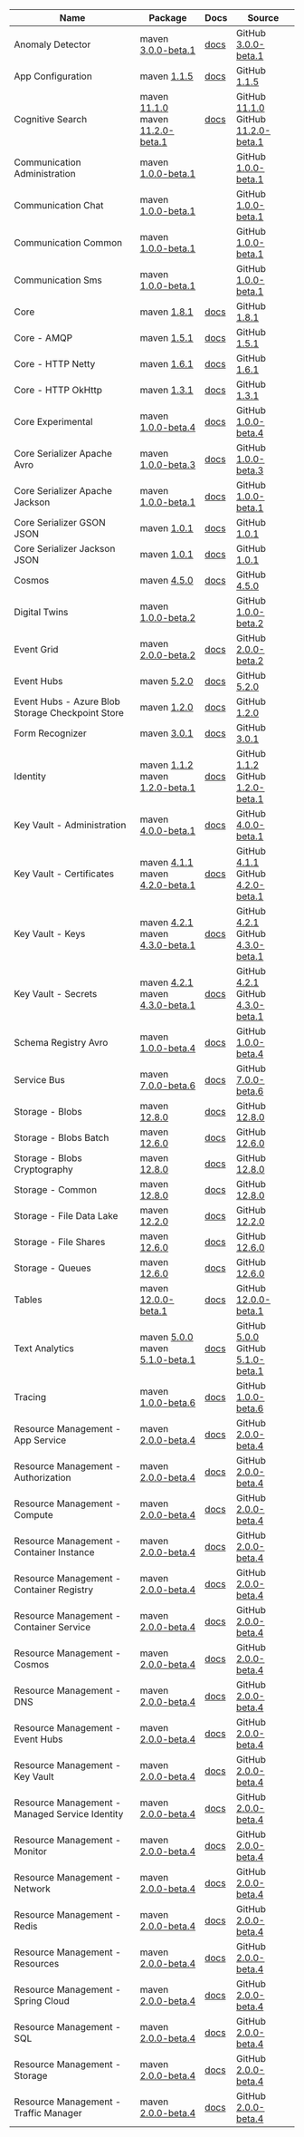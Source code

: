 | Name | Package | Docs | Source |
| ---- | ------- | ---- | ------ |
| Anomaly Detector | maven [3.0.0-beta.1](https://search.maven.org/artifact/com.azure/azure-ai-anomalydetector/3.0.0-beta.1/jar/) | [docs](https://docs.microsoft.com/java/api/overview/azure/ai-anomalydetector-readme-pre/) | GitHub [3.0.0-beta.1](https://github.com/Azure/azure-sdk-for-java/tree/azure-ai-anomalydetector_3.0.0-beta.1/sdk/anomalydetector/azure-ai-anomalydetector/) |
| App Configuration | maven [1.1.5](https://search.maven.org/artifact/com.azure/azure-data-appconfiguration/1.1.5/jar/) | [docs](https://docs.microsoft.com/java/api/overview/azure/data-appconfiguration-readme/) | GitHub [1.1.5](https://github.com/Azure/azure-sdk-for-java/tree/azure-data-appconfiguration_1.1.5/sdk/appconfiguration/azure-data-appconfiguration/) |
| Cognitive Search | maven [11.1.0](https://search.maven.org/artifact/com.azure/azure-search-documents/11.1.0/jar/)<br>maven [11.2.0-beta.1](https://search.maven.org/artifact/com.azure/azure-search-documents/11.2.0-beta.1/jar/) | [docs](https://docs.microsoft.com/java/api/overview/azure/search-documents-readme-pre/) | GitHub [11.1.0](https://github.com/Azure/azure-sdk-for-java/tree/azure-search-documents_11.1.0/sdk/search/azure-search-documents/)<br>GitHub [11.2.0-beta.1](https://github.com/Azure/azure-sdk-for-java/tree/azure-search-documents_11.2.0-beta.1/sdk/search/azure-search-documents/) |
| Communication Administration | maven [1.0.0-beta.1](https://search.maven.org/artifact/com.azure/azure-communication-administration/1.0.0-beta.1/jar/) |  | GitHub [1.0.0-beta.1](https://github.com/Azure/azure-sdk-for-java/tree/azure-communication-administration_1.0.0-beta.1/sdk/communication/azure-communication-administration/) |
| Communication Chat | maven [1.0.0-beta.1](https://search.maven.org/artifact/com.azure/azure-communication-chat/1.0.0-beta.1/jar/) |  | GitHub [1.0.0-beta.1](https://github.com/Azure/azure-sdk-for-java/tree/azure-communication-chat_1.0.0-beta.1/sdk/communication/azure-communication-chat/) |
| Communication Common | maven [1.0.0-beta.1](https://search.maven.org/artifact/com.azure/azure-communication-common/1.0.0-beta.1/jar/) |  | GitHub [1.0.0-beta.1](https://github.com/Azure/azure-sdk-for-java/tree/azure-communication-common_1.0.0-beta.1/sdk/communication/azure-communication-common/) |
| Communication Sms | maven [1.0.0-beta.1](https://search.maven.org/artifact/com.azure/azure-communication-sms/1.0.0-beta.1/jar/) |  | GitHub [1.0.0-beta.1](https://github.com/Azure/azure-sdk-for-java/tree/azure-communication-sms_1.0.0-beta.1/sdk/communication/azure-communication-sms/) |
| Core | maven [1.8.1](https://search.maven.org/artifact/com.azure/azure-core/1.8.1/jar/) | [docs](https://docs.microsoft.com/java/api/overview/azure/core-readme/) | GitHub [1.8.1](https://github.com/Azure/azure-sdk-for-java/tree/azure-core_1.8.1/sdk/core/azure-core/) |
| Core - AMQP | maven [1.5.1](https://search.maven.org/artifact/com.azure/azure-core-amqp/1.5.1/jar/) | [docs](https://docs.microsoft.com/java/api/overview/azure/core-amqp-readme/) | GitHub [1.5.1](https://github.com/Azure/azure-sdk-for-java/tree/azure-core-amqp_1.5.1/sdk/core/azure-core-amqp/) |
| Core - HTTP Netty | maven [1.6.1](https://search.maven.org/artifact/com.azure/azure-core-http-netty/1.6.1/jar/) | [docs](https://docs.microsoft.com/java/api/overview/azure/core-http-netty-readme/) | GitHub [1.6.1](https://github.com/Azure/azure-sdk-for-java/tree/azure-core-http-netty_1.6.1/sdk/core/azure-core-http-netty/) |
| Core - HTTP OkHttp | maven [1.3.1](https://search.maven.org/artifact/com.azure/azure-core-http-okhttp/1.3.1/jar/) | [docs](https://docs.microsoft.com/java/api/overview/azure/core-http-okhttp-readme/) | GitHub [1.3.1](https://github.com/Azure/azure-sdk-for-java/tree/azure-core-http-okhttp_1.3.1/sdk/core/azure-core-http-okhttp/) |
| Core Experimental | maven [1.0.0-beta.4](https://search.maven.org/artifact/com.azure/azure-core-experimental/1.0.0-beta.4/jar/) | [docs](https://docs.microsoft.com/java/api/overview/azure/core-experimental-readme-pre/) | GitHub [1.0.0-beta.4](https://github.com/Azure/azure-sdk-for-java/tree/azure-core-experimental_1.0.0-beta.4/sdk/core/azure-core-experimental/) |
| Core Serializer Apache Avro | maven [1.0.0-beta.3](https://search.maven.org/artifact/com.azure/azure-core-serializer-avro-apache/1.0.0-beta.3/jar/) | [docs](https://docs.microsoft.com/java/api/overview/azure/core-serializer-avro-apache-readme-pre/) | GitHub [1.0.0-beta.3](https://github.com/Azure/azure-sdk-for-java/tree/azure-core-serializer-avro-apache_1.0.0-beta.3/sdk/core/azure-core-serializer-avro-apache/) |
| Core Serializer Apache Jackson | maven [1.0.0-beta.1](https://search.maven.org/artifact/com.azure/azure-core-serializer-avro-jackson/1.0.0-beta.1/jar/) | [docs](https://docs.microsoft.com/java/api/overview/azure/core-serializer-avro-jackson-readme-pre/) | GitHub [1.0.0-beta.1](https://github.com/Azure/azure-sdk-for-java/tree/azure-core-serializer-avro-jackson_1.0.0-beta.1/sdk/core/azure-core-serializer-avro-jackson/) |
| Core Serializer GSON JSON | maven [1.0.1](https://search.maven.org/artifact/com.azure/azure-core-serializer-json-gson/1.0.1/jar/) | [docs](https://docs.microsoft.com/java/api/overview/azure/core-serializer-json-gson-readme/) | GitHub [1.0.1](https://github.com/Azure/azure-sdk-for-java/tree/azure-core-serializer-json-gson_1.0.1/sdk/core/azure-core-serializer-json-gson/) |
| Core Serializer Jackson JSON | maven [1.0.1](https://search.maven.org/artifact/com.azure/azure-core-serializer-json-jackson/1.0.1/jar/) | [docs](https://docs.microsoft.com/java/api/overview/azure/core-serializer-json-jackson-readme/) | GitHub [1.0.1](https://github.com/Azure/azure-sdk-for-java/tree/azure-core-serializer-json-jackson_1.0.1/sdk/core/azure-core-serializer-json-jackson/) |
| Cosmos | maven [4.5.0](https://search.maven.org/artifact/com.azure/azure-cosmos/4.5.0/jar/) | [docs](https://docs.microsoft.com/java/api/overview/azure/cosmos-readme/) | GitHub [4.5.0](https://github.com/Azure/azure-sdk-for-java/tree/azure-cosmos_4.5.0/sdk/cosmos/azure-cosmos/) |
| Digital Twins | maven [1.0.0-beta.2](https://search.maven.org/artifact/com.azure/azure-digitaltwins-core/1.0.0-beta.2/jar/) |  | GitHub [1.0.0-beta.2](https://github.com/Azure/azure-sdk-for-java/tree/azure-digitaltwins-core_1.0.0-beta.2/sdk/digitaltwins/azure-digitaltwins-core/) |
| Event Grid | maven [2.0.0-beta.2](https://search.maven.org/artifact/com.azure/azure-messaging-eventgrid/2.0.0-beta.2/jar/) | [docs](https://docs.microsoft.com/java/api/overview/azure/messaging-eventgrid-readme-pre/) | GitHub [2.0.0-beta.2](https://github.com/Azure/azure-sdk-for-java/tree/azure-messaging-eventgrid_2.0.0-beta.2/sdk/eventgrid/azure-messaging-eventgrid/) |
| Event Hubs | maven [5.2.0](https://search.maven.org/artifact/com.azure/azure-messaging-eventhubs/5.2.0/jar/) | [docs](https://docs.microsoft.com/java/api/overview/azure/messaging-eventhubs-readme/) | GitHub [5.2.0](https://github.com/Azure/azure-sdk-for-java/tree/azure-messaging-eventhubs_5.2.0/sdk/eventhubs/azure-messaging-eventhubs/) |
| Event Hubs - Azure Blob Storage Checkpoint Store | maven [1.2.0](https://search.maven.org/artifact/com.azure/azure-messaging-eventhubs-checkpointstore-blob/1.2.0/jar/) | [docs](https://docs.microsoft.com/java/api/overview/azure/messaging-eventhubs-checkpointstore-blob-readme/) | GitHub [1.2.0](https://github.com/Azure/azure-sdk-for-java/tree/azure-messaging-eventhubs-checkpointstore-blob_1.2.0/sdk/eventhubs/azure-messaging-eventhubs-checkpointstore-blob/) |
| Form Recognizer | maven [3.0.1](https://search.maven.org/artifact/com.azure/azure-ai-formrecognizer/3.0.1/jar/) | [docs](https://docs.microsoft.com/java/api/overview/azure/ai-formrecognizer-readme/) | GitHub [3.0.1](https://github.com/Azure/azure-sdk-for-java/tree/azure-ai-formrecognizer_3.0.1/sdk/formrecognizer/azure-ai-formrecognizer/) |
| Identity | maven [1.1.2](https://search.maven.org/artifact/com.azure/azure-identity/1.1.2/jar/)<br>maven [1.2.0-beta.1](https://search.maven.org/artifact/com.azure/azure-identity/1.2.0-beta.1/jar/) | [docs](https://docs.microsoft.com/java/api/overview/azure/identity-readme-pre/) | GitHub [1.1.2](https://github.com/Azure/azure-sdk-for-java/tree/azure-identity_1.1.2/sdk/identity/azure-identity/)<br>GitHub [1.2.0-beta.1](https://github.com/Azure/azure-sdk-for-java/tree/azure-identity_1.2.0-beta.1/sdk/identity/azure-identity/) |
| Key Vault - Administration | maven [4.0.0-beta.1](https://search.maven.org/artifact/com.azure/azure-security-keyvault-administration/4.0.0-beta.1/jar/) | [docs](https://docs.microsoft.com/java/api/overview/azure/security-keyvault-administration-readme-pre/) | GitHub [4.0.0-beta.1](https://github.com/Azure/azure-sdk-for-java/tree/azure-security-keyvault-administration_4.0.0-beta.1/sdk/keyvault/azure-security-keyvault-administration/) |
| Key Vault - Certificates | maven [4.1.1](https://search.maven.org/artifact/com.azure/azure-security-keyvault-certificates/4.1.1/jar/)<br>maven [4.2.0-beta.1](https://search.maven.org/artifact/com.azure/azure-security-keyvault-certificates/4.2.0-beta.1/jar/) | [docs](https://docs.microsoft.com/java/api/overview/azure/security-keyvault-certificates-readme-pre/) | GitHub [4.1.1](https://github.com/Azure/azure-sdk-for-java/tree/azure-security-keyvault-certificates_4.1.1/sdk/keyvault/azure-security-keyvault-certificates/)<br>GitHub [4.2.0-beta.1](https://github.com/Azure/azure-sdk-for-java/tree/azure-security-keyvault-certificates_4.2.0-beta.1/sdk/keyvault/azure-security-keyvault-certificates/) |
| Key Vault - Keys | maven [4.2.1](https://search.maven.org/artifact/com.azure/azure-security-keyvault-keys/4.2.1/jar/)<br>maven [4.3.0-beta.1](https://search.maven.org/artifact/com.azure/azure-security-keyvault-keys/4.3.0-beta.1/jar/) | [docs](https://docs.microsoft.com/java/api/overview/azure/security-keyvault-keys-readme-pre/) | GitHub [4.2.1](https://github.com/Azure/azure-sdk-for-java/tree/azure-security-keyvault-keys_4.2.1/sdk/keyvault/azure-security-keyvault-keys/)<br>GitHub [4.3.0-beta.1](https://github.com/Azure/azure-sdk-for-java/tree/azure-security-keyvault-keys_4.3.0-beta.1/sdk/keyvault/azure-security-keyvault-keys/) |
| Key Vault - Secrets | maven [4.2.1](https://search.maven.org/artifact/com.azure/azure-security-keyvault-secrets/4.2.1/jar/)<br>maven [4.3.0-beta.1](https://search.maven.org/artifact/com.azure/azure-security-keyvault-secrets/4.3.0-beta.1/jar/) | [docs](https://docs.microsoft.com/java/api/overview/azure/security-keyvault-secrets-readme-pre/) | GitHub [4.2.1](https://github.com/Azure/azure-sdk-for-java/tree/azure-security-keyvault-secrets_4.2.1/sdk/keyvault/azure-security-keyvault-secrets/)<br>GitHub [4.3.0-beta.1](https://github.com/Azure/azure-sdk-for-java/tree/azure-security-keyvault-secrets_4.3.0-beta.1/sdk/keyvault/azure-security-keyvault-secrets/) |
| Schema Registry Avro | maven [1.0.0-beta.4](https://search.maven.org/artifact/com.azure/azure-data-schemaregistry-avro/1.0.0-beta.4/jar/) | [docs](https://docs.microsoft.com/java/api/overview/azure/data-schemaregistry-avro-readme-pre/) | GitHub [1.0.0-beta.4](https://github.com/Azure/azure-sdk-for-java/tree/azure-data-schemaregistry-avro_1.0.0-beta.4/sdk/schemaregistry/azure-data-schemaregistry-avro/) |
| Service Bus | maven [7.0.0-beta.6](https://search.maven.org/artifact/com.azure/azure-messaging-servicebus/7.0.0-beta.6/jar/) | [docs](https://docs.microsoft.com/java/api/overview/azure/messaging-servicebus-readme-pre/) | GitHub [7.0.0-beta.6](https://github.com/Azure/azure-sdk-for-java/tree/azure-messaging-servicebus_7.0.0-beta.6/sdk/servicebus/azure-messaging-servicebus/) |
| Storage - Blobs | maven [12.8.0](https://search.maven.org/artifact/com.azure/azure-storage-blob/12.8.0/jar/) | [docs](https://docs.microsoft.com/java/api/overview/azure/storage-blob-readme/) | GitHub [12.8.0](https://github.com/Azure/azure-sdk-for-java/tree/azure-storage-blob_12.8.0/sdk/storage/azure-storage-blob/) |
| Storage - Blobs Batch | maven [12.6.0](https://search.maven.org/artifact/com.azure/azure-storage-blob-batch/12.6.0/jar/) | [docs](https://docs.microsoft.com/java/api/overview/azure/storage-blob-batch-readme/) | GitHub [12.6.0](https://github.com/Azure/azure-sdk-for-java/tree/azure-storage-blob-batch_12.6.0/sdk/storage/azure-storage-blob-batch/) |
| Storage - Blobs Cryptography | maven [12.8.0](https://search.maven.org/artifact/com.azure/azure-storage-blob-cryptography/12.8.0/jar/) | [docs](https://docs.microsoft.com/java/api/overview/azure/storage-blob-cryptography-readme/) | GitHub [12.8.0](https://github.com/Azure/azure-sdk-for-java/tree/azure-storage-blob-cryptography_12.8.0/sdk/storage/azure-storage-blob-cryptography/) |
| Storage - Common | maven [12.8.0](https://search.maven.org/artifact/com.azure/azure-storage-common/12.8.0/jar/) | [docs](https://docs.microsoft.com/java/api/overview/azure/storage-common-readme/) | GitHub [12.8.0](https://github.com/Azure/azure-sdk-for-java/tree/azure-storage-common_12.8.0/sdk/storage/azure-storage-common/) |
| Storage - File Data Lake | maven [12.2.0](https://search.maven.org/artifact/com.azure/azure-storage-file-datalake/12.2.0/jar/) | [docs](https://docs.microsoft.com/java/api/overview/azure/storage-file-datalake-readme/) | GitHub [12.2.0](https://github.com/Azure/azure-sdk-for-java/tree/azure-storage-file-datalake_12.2.0/sdk/storage/azure-storage-file-datalake/) |
| Storage - File Shares | maven [12.6.0](https://search.maven.org/artifact/com.azure/azure-storage-file-share/12.6.0/jar/) | [docs](https://docs.microsoft.com/java/api/overview/azure/storage-file-share-readme/) | GitHub [12.6.0](https://github.com/Azure/azure-sdk-for-java/tree/azure-storage-file-share_12.6.0/sdk/storage/azure-storage-file-share/) |
| Storage - Queues | maven [12.6.0](https://search.maven.org/artifact/com.azure/azure-storage-queue/12.6.0/jar/) | [docs](https://docs.microsoft.com/java/api/overview/azure/storage-queue-readme/) | GitHub [12.6.0](https://github.com/Azure/azure-sdk-for-java/tree/azure-storage-queue_12.6.0/sdk/storage/azure-storage-queue/) |
| Tables | maven [12.0.0-beta.1](https://search.maven.org/artifact/com.azure/azure-data-tables/12.0.0-beta.1/jar/) | [docs](https://docs.microsoft.com/java/api/overview/azure/data-tables-readme-pre/) | GitHub [12.0.0-beta.1](https://github.com/Azure/azure-sdk-for-java/tree/azure-data-tables_12.0.0-beta.1/sdk/tables/azure-data-tables/) |
| Text Analytics | maven [5.0.0](https://search.maven.org/artifact/com.azure/azure-ai-textanalytics/5.0.0/jar/)<br>maven [5.1.0-beta.1](https://search.maven.org/artifact/com.azure/azure-ai-textanalytics/5.1.0-beta.1/jar/) | [docs](https://docs.microsoft.com/java/api/overview/azure/ai-textanalytics-readme-pre/) | GitHub [5.0.0](https://github.com/Azure/azure-sdk-for-java/tree/azure-ai-textanalytics_5.0.0/sdk/textanalytics/azure-ai-textanalytics/)<br>GitHub [5.1.0-beta.1](https://github.com/Azure/azure-sdk-for-java/tree/azure-ai-textanalytics_5.1.0-beta.1/sdk/textanalytics/azure-ai-textanalytics/) |
| Tracing | maven [1.0.0-beta.6](https://search.maven.org/artifact/com.azure/azure-core-tracing-opentelemetry/1.0.0-beta.6/jar/) | [docs](https://docs.microsoft.com/java/api/overview/azure/core-tracing-opentelemetry-readme-pre/) | GitHub [1.0.0-beta.6](https://github.com/Azure/azure-sdk-for-java/tree/azure-core-tracing-opentelemetry_1.0.0-beta.6/sdk/core/azure-core-tracing-opentelemetry/) |
| Resource Management - App Service | maven [2.0.0-beta.4](https://search.maven.org/artifact/com.azure.resourcemanager/azure-resourcemanager-appservice/2.0.0-beta.4/jar/) | [docs](https://docs.microsoft.com/java/api/overview/azure/resourcemanager-appservice-readme-pre/) | GitHub [2.0.0-beta.4](https://github.com/Azure/azure-sdk-for-java/tree/azure-resourcemanager-appservice_2.0.0-beta.4/sdk/resourcemanager/azure-resourcemanager-appservice/) |
| Resource Management - Authorization | maven [2.0.0-beta.4](https://search.maven.org/artifact/com.azure.resourcemanager/azure-resourcemanager-authorization/2.0.0-beta.4/jar/) | [docs](https://docs.microsoft.com/java/api/overview/azure/resourcemanager-authorization-readme-pre/) | GitHub [2.0.0-beta.4](https://github.com/Azure/azure-sdk-for-java/tree/azure-resourcemanager-authorization_2.0.0-beta.4/sdk/resourcemanager/azure-resourcemanager-authorization/) |
| Resource Management - Compute | maven [2.0.0-beta.4](https://search.maven.org/artifact/com.azure.resourcemanager/azure-resourcemanager-compute/2.0.0-beta.4/jar/) | [docs](https://docs.microsoft.com/java/api/overview/azure/resourcemanager-compute-readme-pre/) | GitHub [2.0.0-beta.4](https://github.com/Azure/azure-sdk-for-java/tree/azure-resourcemanager-compute_2.0.0-beta.4/sdk/resourcemanager/azure-resourcemanager-compute/) |
| Resource Management - Container Instance | maven [2.0.0-beta.4](https://search.maven.org/artifact/com.azure.resourcemanager/azure-resourcemanager-containerinstance/2.0.0-beta.4/jar/) | [docs](https://docs.microsoft.com/java/api/overview/azure/resourcemanager-containerinstance-readme-pre/) | GitHub [2.0.0-beta.4](https://github.com/Azure/azure-sdk-for-java/tree/azure-resourcemanager-containerinstance_2.0.0-beta.4/sdk/resourcemanager/azure-resourcemanager-containerinstance/) |
| Resource Management - Container Registry | maven [2.0.0-beta.4](https://search.maven.org/artifact/com.azure.resourcemanager/azure-resourcemanager-containerregistry/2.0.0-beta.4/jar/) | [docs](https://docs.microsoft.com/java/api/overview/azure/resourcemanager-containerregistry-readme-pre/) | GitHub [2.0.0-beta.4](https://github.com/Azure/azure-sdk-for-java/tree/azure-resourcemanager-containerregistry_2.0.0-beta.4/sdk/resourcemanager/azure-resourcemanager-containerregistry/) |
| Resource Management - Container Service | maven [2.0.0-beta.4](https://search.maven.org/artifact/com.azure.resourcemanager/azure-resourcemanager-containerservice/2.0.0-beta.4/jar/) | [docs](https://docs.microsoft.com/java/api/overview/azure/resourcemanager-containerservice-readme-pre/) | GitHub [2.0.0-beta.4](https://github.com/Azure/azure-sdk-for-java/tree/azure-resourcemanager-containerservice_2.0.0-beta.4/sdk/resourcemanager/azure-resourcemanager-containerservice/) |
| Resource Management - Cosmos | maven [2.0.0-beta.4](https://search.maven.org/artifact/com.azure.resourcemanager/azure-resourcemanager-cosmos/2.0.0-beta.4/jar/) | [docs](https://docs.microsoft.com/java/api/overview/azure/resourcemanager-cosmos-readme-pre/) | GitHub [2.0.0-beta.4](https://github.com/Azure/azure-sdk-for-java/tree/azure-resourcemanager-cosmos_2.0.0-beta.4/sdk/resourcemanager/azure-resourcemanager-cosmos/) |
| Resource Management - DNS | maven [2.0.0-beta.4](https://search.maven.org/artifact/com.azure.resourcemanager/azure-resourcemanager-dns/2.0.0-beta.4/jar/) | [docs](https://docs.microsoft.com/java/api/overview/azure/resourcemanager-dns-readme-pre/) | GitHub [2.0.0-beta.4](https://github.com/Azure/azure-sdk-for-java/tree/azure-resourcemanager-dns_2.0.0-beta.4/sdk/resourcemanager/azure-resourcemanager-dns/) |
| Resource Management - Event Hubs | maven [2.0.0-beta.4](https://search.maven.org/artifact/com.azure.resourcemanager/azure-resourcemanager-eventhubs/2.0.0-beta.4/jar/) | [docs](https://docs.microsoft.com/java/api/overview/azure/resourcemanager-eventhubs-readme-pre/) | GitHub [2.0.0-beta.4](https://github.com/Azure/azure-sdk-for-java/tree/azure-resourcemanager-eventhubs_2.0.0-beta.4/sdk/resourcemanager/azure-resourcemanager-eventhubs/) |
| Resource Management - Key Vault | maven [2.0.0-beta.4](https://search.maven.org/artifact/com.azure.resourcemanager/azure-resourcemanager-keyvault/2.0.0-beta.4/jar/) | [docs](https://docs.microsoft.com/java/api/overview/azure/resourcemanager-keyvault-readme-pre/) | GitHub [2.0.0-beta.4](https://github.com/Azure/azure-sdk-for-java/tree/azure-resourcemanager-keyvault_2.0.0-beta.4/sdk/resourcemanager/azure-resourcemanager-keyvault/) |
| Resource Management - Managed Service Identity | maven [2.0.0-beta.4](https://search.maven.org/artifact/com.azure.resourcemanager/azure-resourcemanager-msi/2.0.0-beta.4/jar/) | [docs](https://docs.microsoft.com/java/api/overview/azure/resourcemanager-msi-readme-pre/) | GitHub [2.0.0-beta.4](https://github.com/Azure/azure-sdk-for-java/tree/azure-resourcemanager-msi_2.0.0-beta.4/sdk/resourcemanager/azure-resourcemanager-msi/) |
| Resource Management - Monitor | maven [2.0.0-beta.4](https://search.maven.org/artifact/com.azure.resourcemanager/azure-resourcemanager-monitor/2.0.0-beta.4/jar/) | [docs](https://docs.microsoft.com/java/api/overview/azure/resourcemanager-monitor-readme-pre/) | GitHub [2.0.0-beta.4](https://github.com/Azure/azure-sdk-for-java/tree/azure-resourcemanager-monitor_2.0.0-beta.4/sdk/resourcemanager/azure-resourcemanager-monitor/) |
| Resource Management - Network | maven [2.0.0-beta.4](https://search.maven.org/artifact/com.azure.resourcemanager/azure-resourcemanager-network/2.0.0-beta.4/jar/) | [docs](https://docs.microsoft.com/java/api/overview/azure/resourcemanager-network-readme-pre/) | GitHub [2.0.0-beta.4](https://github.com/Azure/azure-sdk-for-java/tree/azure-resourcemanager-network_2.0.0-beta.4/sdk/resourcemanager/azure-resourcemanager-network/) |
| Resource Management - Redis | maven [2.0.0-beta.4](https://search.maven.org/artifact/com.azure.resourcemanager/azure-resourcemanager-redis/2.0.0-beta.4/jar/) | [docs](https://docs.microsoft.com/java/api/overview/azure/resourcemanager-redis-readme-pre/) | GitHub [2.0.0-beta.4](https://github.com/Azure/azure-sdk-for-java/tree/azure-resourcemanager-redis_2.0.0-beta.4/sdk/resourcemanager/azure-resourcemanager-redis/) |
| Resource Management - Resources | maven [2.0.0-beta.4](https://search.maven.org/artifact/com.azure.resourcemanager/azure-resourcemanager-resources/2.0.0-beta.4/jar/) | [docs](https://docs.microsoft.com/java/api/overview/azure/resourcemanager-resources-readme-pre/) | GitHub [2.0.0-beta.4](https://github.com/Azure/azure-sdk-for-java/tree/azure-resourcemanager-resources_2.0.0-beta.4/sdk/resourcemanager/azure-resourcemanager-resources/) |
| Resource Management - Spring Cloud | maven [2.0.0-beta.4](https://search.maven.org/artifact/com.azure.resourcemanager/azure-resourcemanager-appplatform/2.0.0-beta.4/jar/) | [docs](https://docs.microsoft.com/java/api/overview/azure/resourcemanager-appplatform-readme-pre/) | GitHub [2.0.0-beta.4](https://github.com/Azure/azure-sdk-for-java/tree/azure-resourcemanager-appplatform_2.0.0-beta.4/sdk/resourcemanager/azure-resourcemanager-appplatform/) |
| Resource Management - SQL | maven [2.0.0-beta.4](https://search.maven.org/artifact/com.azure.resourcemanager/azure-resourcemanager-sql/2.0.0-beta.4/jar/) | [docs](https://docs.microsoft.com/java/api/overview/azure/resourcemanager-sql-readme-pre/) | GitHub [2.0.0-beta.4](https://github.com/Azure/azure-sdk-for-java/tree/azure-resourcemanager-sql_2.0.0-beta.4/sdk/resourcemanager/azure-resourcemanager-sql/) |
| Resource Management - Storage | maven [2.0.0-beta.4](https://search.maven.org/artifact/com.azure.resourcemanager/azure-resourcemanager-storage/2.0.0-beta.4/jar/) | [docs](https://docs.microsoft.com/java/api/overview/azure/resourcemanager-storage-readme-pre/) | GitHub [2.0.0-beta.4](https://github.com/Azure/azure-sdk-for-java/tree/azure-resourcemanager-storage_2.0.0-beta.4/sdk/resourcemanager/azure-resourcemanager-storage/) |
| Resource Management - Traffic Manager | maven [2.0.0-beta.4](https://search.maven.org/artifact/com.azure.resourcemanager/azure-resourcemanager-trafficmanager/2.0.0-beta.4/jar/) | [docs](https://docs.microsoft.com/java/api/overview/azure/resourcemanager-trafficmanager-readme-pre/) | GitHub [2.0.0-beta.4](https://github.com/Azure/azure-sdk-for-java/tree/azure-resourcemanager-trafficmanager_2.0.0-beta.4/sdk/resourcemanager/azure-resourcemanager-trafficmanager/) |
